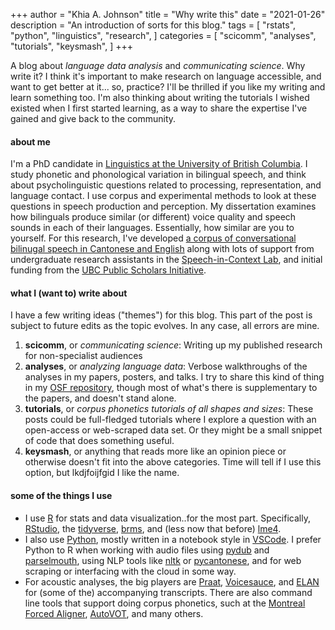 +++
author = "Khia A. Johnson"
title = "Why write this"
date = "2021-01-26"
description = "An introduction of sorts for this blog."
tags = [
    "rstats",
    "python",
    "linguistics",
    "research",
]
categories = [
	"scicomm", 
	"analyses", 
	"tutorials",
	"keysmash",
	]
+++

A blog about *language data analysis* and *communicating science*. Why write it? I think it's important to make research on language accessible, and want to get better at it... so, practice? I'll be thrilled if you like my writing and learn something too. I'm also thinking about writing the tutorials I wished existed when I first started learning, as a way to share the expertise I've gained and give back to the community. <!--more-->

#### about me

I'm a PhD candidate in [Linguistics at the University of British Columbia](https://linguistics.ubc.ca/). I study phonetic and phonological variation in bilingual speech, and think about psycholinguistic questions related to processing, representation, and language contact. I use corpus and experimental methods to look at these questions in speech production and perception. My dissertation examines how bilinguals produce similar (or different) voice quality and speech sounds in each of their languages. Essentially, how similar are you to yourself. For this research, I've developed [a corpus of conversational bilinugal speech in Cantonese and English](https://spice-corpus.readthedocs.io/) along with lots of support from undergraduate research assistants in the [Speech-in-Context Lab](https://speechincontext.arts.ubc.ca/), and initial funding from the [UBC Public Scholars Initiative](https://www.grad.ubc.ca/psi).

#### what I (want to) write about

I have a few writing ideas ("themes") for this blog. This part of the post is subject to future edits as the topic evolves. In any case, all errors are mine.

1. **scicomm**, or *communicating science*: Writing up my published research for non-specialist audiences
2. **analyses**, or *analyzing language data*: Verbose walkthroughs of the analyses in my papers, posters, and talks. I try to share this kind of thing in my [OSF repository](https://osf.io/aqwe2/), though most of what's there is supplementary to the papers, and doesn't stand alone.
3. **tutorials**, or *corpus phonetics tutorials of all shapes and sizes*: These posts could be full-fledged tutorials where I explore a question with an open-access or web-scraped data set. Or they might be a small snippet of code that does something useful.
4. **keysmash**, or anything that reads more like an opinion piece or otherwise doesn't fit into the above categories. Time will tell if I use this option, but lkdjfoijfgid I like the name. 


#### some of the things I use

- I use [R](https://www.r-project.org/) for stats and data visualization..for the most part. Specifically, [RStudio](https://rstudio.com/), the [tidyverse](https://www.tidyverse.org/), [brms](https://cran.r-project.org/web/packages/brms/index.html), and (less now that before) [lme4](https://cran.r-project.org/web/packages/lme4/index.html).
- I also use [Python](https://www.python.org/), mostly written in a notebook style in [VSCode](https://code.visualstudio.com/). I prefer Python to R when working with audio files using [pydub](https://pydub.com/) and [parselmouth](https://parselmouth.readthedocs.io/), using NLP tools like [nltk](https://www.nltk.org/) or [pycantonese](https://pycantonese.org/), and for web scraping or interfacing with the cloud in some way.
- For acoustic analyses, the big players are [Praat](https://www.fon.hum.uva.nl/praat/), [Voicesauce](http://www.phonetics.ucla.edu/voicesauce/), and [ELAN](https://archive.mpi.nl/tla/elan) for (some of the) accompanying transcripts. There are also command line tools that support doing corpus phonetics, such at the [Montreal Forced Aligner](https://montreal-forced-aligner.readthedocs.io/), [AutoVOT](https://github.com/mlml/autovot), and many others.
